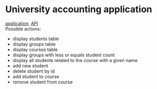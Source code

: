 # University accounting application
[application](http://localhost:8000/), [API](http://localhost:5000/apidocs/)<br> 
Possible actions: 
<ul>
<li>display students table</li>
<li>display groups table</li>
<li>display courses table</li>
<li>display groups with less or equals student count</li>
<li>display all students related to the course with a given name</li>
<li>add new student</li>
<li>delete student by id</li>
<li>add student to course</li>
<li>remove student from course</li>
</ul>



